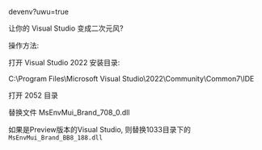 
devenv?uwu=true

让你的 Visual Studio 变成二次元风?


操作方法:

打开 Visual Studio 2022 安装目录:

C:\Program Files\Microsoft Visual Studio\2022\Community\Common7\IDE

打开 2052 目录

替换文件 MsEnvMui_Brand_708_0.dll

如果是Preview版本的Visual Studio, 则替换1033目录下的`MsEnvMui_Brand_BB8_188.dll`
